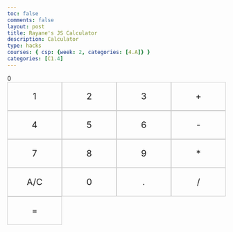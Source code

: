```yaml
---
toc: false
comments: false
layout: post
title: Rayane's JS Calculator
description: Calculator
type: hacks
courses: { csp: {week: 2, categories: [4.A]} }
categories: [C1.4]
---
```


<html lang="en">
<head>
  <meta charset="UTF-8">
  <meta name="viewport" content="width=device-width, initial-scale=1.0">
  <title>Calculator</title>
  <style>
    /* Styles for calculator layout */
    .calculator-container {
      display: grid;
      grid-template-columns: repeat(4, 1fr);
    }
    .calculator-output {
      grid-column: span 4;
      grid-row: span 1;
    }
    .calculator-number,
    .calculator-operation,
    .calculator-clear,
    .calculator-equals {
      border: 1px solid #ccc;
      padding: 20px;
      font-size: 20px;
      text-align: center;
      cursor: pointer;
    }

  </style>
</head>
<body>
  <!-- Container for animations -->
  <div id="animation">
    <!-- Calculator UI elements -->
    <div class="calculator-container">
      <!-- Result Display -->
      <div class="calculator-output" id="output">0</div>
      <!-- Number Buttons (0-9, decimal) -->
      <div class="calculator-number">1</div>
      <div class="calculator-number">2</div>
      <div class="calculator-number">3</div>
      <div class="calculator-operation">+</div>
      <div class="calculator-number">4</div>
      <div class="calculator-number">5</div>
      <div class="calculator-number">6</div>
      <div class="calculator-operation">-</div>
      <div class="calculator-number">7</div>
      <div class="calculator-number">8</div>
      <div class="calculator-number">9</div>
      <div class="calculator-operation">*</div>
      <div class="calculator-clear">A/C</div>
      <div class="calculator-number">0</div>
      <div class="calculator-number">.</div>
      <!-- Division Button -->
      <div class="calculator-operation">/</div> 
      <!-- Equals Button -->
      <div class="calculator-equals">=</div>
    </div>
  </div>
  <!-- JavaScript (JS) implementation of the calculator. -->
  <script>
    // Initialize important variables to manage calculations
    var firstNumber = null; // Store the first number in a calculation
    var operator = null;   // Store the operator (+, -, *, /)
    var nextReady = true;  // Track if the next input should be a new number

    // Obtain references to HTML elements
    const output = document.getElementById("output");
    const numbers = document.querySelectorAll(".calculator-number");
    const operations = document.querySelectorAll(".calculator-operation");
    const clear = document.querySelectorAll(".calculator-clear");
    const equals = document.querySelectorAll(".calculator-equals");

    // Number buttons listener
    numbers.forEach(button => {
      button.addEventListener("click", function() {
        number(button.textContent); // Call the number function with the button value
      });
    });

// Number action
    function number(value) {
      if (value != ".") {
        if (nextReady == true) {
          output.innerHTML = value;
          if (value != "0") {
            nextReady = false;
          }
        } else {
          output.innerHTML = output.innerHTML + value;
        }
      } else {
        if (output.innerHTML.indexOf(".") == -1) {
          output.innerHTML = output.innerHTML + value;
          nextReady = false;
        }
      }
    }

    // Operation buttons listener
    operations.forEach(button => {
      button.addEventListener("click", function() {
        operation(button.textContent); // Call the operation function with the button value
      });
    });

    // Operator action
    function operation(choice) {
      if (firstNumber == null) {
        firstNumber = parseFloat(output.innerHTML); // Store the first number
        nextReady = true;
        operator = choice; // Store the operator (+, -, *, /)
        return;
      }
      firstNumber = calculate(firstNumber, parseFloat(output.innerHTML)); // Perform calculations
      operator = choice; // Store the new operator
      output.innerHTML = firstNumber.toString();
      nextReady = true;
    }

    // Calculator
    function calculate(first, second) {
      let result = 0;
      switch (operator) {
        case "+":
          result = first + second;
          break;
        case "-":
          result = first - second;
          break;
        case "*":
          result = first * second;
          break;
        case "/":
          if (second !== 0) {
            result = first / second; // Perform division
          } else {
            alert("Division by zero is not allowed.");
            clearCalc();
          }
          break;
        default:
          break;
      }
      return result;
    }

    // Equals button listener
    equals.forEach(button => {
      button.addEventListener("click", function() {
        equal();
      });
    });

    // Equal action
    function equal() {
      if (operator !== null) {
        firstNumber = calculate(firstNumber, parseFloat(output.innerHTML));
        output.innerHTML = firstNumber.toString();
        nextReady = true;
        operator = null;
      }
    }

    // Clear button listener
    clear.forEach(button => {
      button.addEventListener("click", function() {
        clearCalc();
      });
    });

    // A/C action
    function clearCalc() {
      firstNumber = null;
      operator = null;
      output.innerHTML = "0";
      nextReady = true;
    }
  </script>
  <!--
  Vanta animations just for fun, load JS onto the page
  -->
  <script src="/teacher/assets/js/three.r119.min.js"></script>
  <script src="/teacher/assets/js/vanta.halo.min.js"></script>
  <script src="/teacher/assets/js/vanta.birds.min.js"></script>
  <script src="/teacher/assets/js/vanta.net.min.js"></script>
  <script src="/teacher/assets/js/vanta.rings.min.js"></script>
  <script>
    // Setup Vanta scripts as functions
    var vantaInstances = {
      halo: VANTA.HALO,
      birds: VANTA.BIRDS,
      net: VANTA.NET,
     